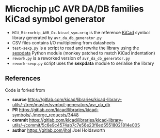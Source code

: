 # Microchip μC AVR DA/DB families KiCad symbol generator

* `MCU_Microchip_AVR_Dx.kicad_sym.orig` is the reference [KiCad](https://www.kicad.org) symbol library generated by `avr_da_db_generator.py`
* CSV files contains I/O multiplexing from datasheets
* `test-sexp.py` is a script to read and rewrite the library using the [sexpdata](https://github.com/jd-boyd/sexpdata) Python module (monkey patched to match KiCad indentation)
* `rework.py` is a reworked version of `avr_da_db_generator.py`
* `rework-sexp.py` script uses the **sexpdata** module to serialise the library

## References

Code is forked from
* **source** https://gitlab.com/kicad/libraries/kicad-library-utils/-/tree/master/symbol-generators/avr_da_db
* **PR**     https://gitlab.com/kicad/libraries/kicad-symbols/-/merge_requests/3448
* **commit** https://gitlab.com/kicad/libraries/kicad-library-utils/-/commit/5c6e9c4574ab7c7e56e23f6ed55518021814e005
* **author** https://gitlab.com/jhol Joel Holdsworth
